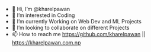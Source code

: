- 👋 Hi, I’m @kharelpawan
- 👀 I’m interested in Coding
- 🌱 I’m currently Working on Web Dev and ML Projects
- 💞️ I’m looking to collaborate on different Projects
- 📫 How to reach me https://github.com/kharelpawan || https://kharelpawan.com.np
